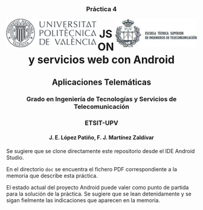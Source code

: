 
<h3 align="center">Práctica 4</h3>

<img src="doc/figuras/UPVcolor300.png" align="left" height="75">

<img src="doc/figuras/ETSIT.png"       align="right" height="75">




<h1 align="center">JSON y servicios web con  Android</h1>



<h2 align="center">Aplicaciones Telemáticas</h2>
<h3 align="center">Grado en Ingeniería de Tecnologías y Servicios de Telecomunicación</h3>
<h3 align="center">ETSIT-UPV</h3>

<h4 align="center">J. E. López Patiño,  F. J. Martínez Zaldívar</h4>


Se sugiere que se clone directamente este repositorio desde el IDE Android Studio.

En el directorio `doc` se encuentra el fichero PDF correspondiente a la memoria que describe esta práctica. 

El estado actual del proyecto Android puede valer como punto de partida para la solución de la práctica. Se sugiere que se lean detenidamente y se sigan fielmente las indicaciones que aparecen en la memoria.
